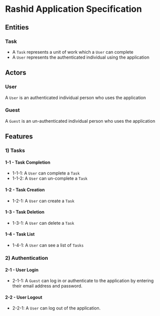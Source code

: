 # Rashid Application Specification

## Entities

### Task

- A `Task` represents a unit of work which a `User` can complete
- A `User` represents the authenticated individual using the application

## Actors

### User

A `User` is an authenticated individual person who uses the application

### Guest

A `Guest` is an un-authenticated individual person who uses the application

## Features

### 1) Tasks

#### 1-1 - Task Completion

- 1-1-1: A `User` can complete a `Task`
- 1-1-2: A `User` can un-complete a `Task`

#### 1-2 - Task Creation

- 1-2-1: A `User` can create a `Task`

#### 1-3 - Task Deletion

- 1-3-1: A `User` can delete a `Task`

#### 1-4 - Task List

- 1-4-1: A `User` can see a list of `Tasks`

### 2) Authentication

#### 2-1 - User Login

- 2-1-1: A `Guest` can log in or authenticate to the application by entering their email address and password.

#### 2-2 - User Logout

- 2-2-1: A `User` can log out of the application.


